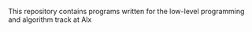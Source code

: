 This repository contains programs written for the low-level programming and
algorithm track at Alx 

